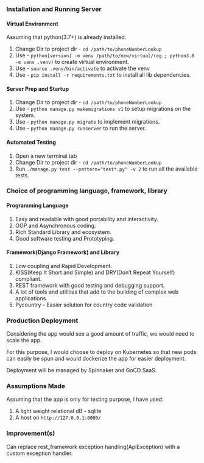 ### Installation and Running Server
#### Virtual Environment
Assuming that python(3.7+) is already installed.
1. Change Dir to project dir - `cd /path/to/phoneNumberLookup`
2. Use - `python[version] -m venv /path/to/new/virtual/(eg.; python3.8 -m venv .venv)` to create virtual environment. 
3. Use - `source .venv/bin/activate` to activate the venv 
4. Use - `pip install -r requirements.txt` to install all lib dependencies.

#### Server Prep and Startup
1. Change Dir to project dir - `cd /path/to/phoneNumberLookup`
2. Use - `python manage.py makemigrations v1` to setup migrations on the system.
3. Use - `python manage.py migrate` to implement migrations.
4. Use - `python manage.py runserver` to run the server.

#### Automated Testing
1. Open a new terminal tab 
2. Change Dir to project dir - `cd /path/to/phoneNumberLookup`
3. Run `./manage.py test --pattern="test*.py" -v 2` to run all the available tests.

### Choice of programming language, framework, library
#### Programming Language
1. Easy and readable with good portability and interactivity.
2. OOP and Asynchronous coding.
3. Rich Standard Library and ecosystem.
4. Good software testing and Prototyping.

#### Framework(Django Framework) and Library
1. Low coupling and Rapid Development.
2. KISS(Keep It Short and Simple) and DRY(Don’t Repeat Yourself) compliant.
3. REST framework with good testing and debugging support. 
4. A lot of tools and utilities that add to the building of complex web applications.
5. Pycountry - Easier solution for country code validation


### Production Deployment
Considering the app would see a good amount of traffic, we would need to scale 
the app.

For this purpose, I would choose to deploy on Kubernetes so that new pods 
can easily be spun and would dockerize the app for easier deployment.

Deployment will be managed by Spinnaker and GoCD SaaS.

### Assumptions Made
Assuming that the app is only for testing purpose, I have used:
1. A light weight relational dB - sqlite
2. A host on `http://127.0.0.1:8000/`

### Improvement(s)
Can replace rest_framework exception handling(ApiException) with a custom exception handler.
